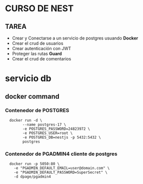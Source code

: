 # CURSO DE NEST

## TAREA
- Crear y Conectarse a un servicio de postgres usuando **Docker**
- Crear el crud de usuarios
- Crear autenticación con JWT
- Proteger las rutas **Guard**
- Crear el crud de comentarios

# servicio db
## **docker command**
### Contenedor de POSTGRES
~~~
  docker run -d \
        --name postgres-17 \
        -e POSTGRES_PASSWORD=24823972 \
        -e POSTGRES_USER=root \
        -e POSTGRES_DB=nestjs -p 5432:5432 \
        postgres
~~~

### Contenedor de PGADMIN4 cliente de postgres
~~~
  docker run -p 5050:80 \
    -e "PGADMIN_DEFAULT_EMAIL=user@domain.com" \
    -e "PGADMIN_DEFAULT_PASSWORD=SuperSecret" \
    -d dpage/pgadmin4
~~~